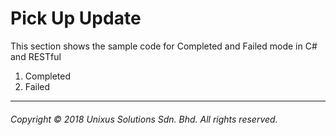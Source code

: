 # Pick Up Update

This section shows the sample code for Completed and Failed mode in C# and RESTful

1. Completed
2. Failed

---

###### Copyright © 2018 Unixus Solutions Sdn. Bhd. All rights reserved.



